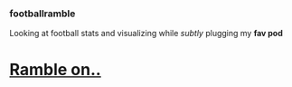 ### footballramble
Looking at football stats and visualizing while *subtly* plugging my **fav pod**

# [Ramble on..](https://www.youtube.com/@FootballRamble)
